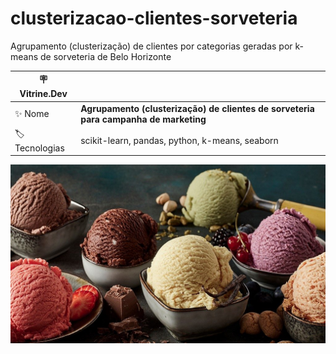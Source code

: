 # clusterizacao-clientes-sorveteria
Agrupamento (clusterização) de clientes por categorias geradas por k-means de sorveteria de Belo Horizonte

| :placard: Vitrine.Dev |     |
| -------------  | --- |
| :sparkles: Nome        | **Agrupamento (clusterização) de clientes de sorveteria para campanha de marketing**
| :label: Tecnologias | scikit-learn, pandas, python, k-means, seaborn

![](/sorvete.jpg#vitrinedev)
